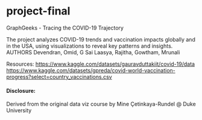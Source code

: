 # project-final

GraphGeeks - Tracing the COVID-19 Trajectory

The project analyzes COVID-19 trends and vaccination impacts globally and in the USA, using visualizations to reveal key patterns and insights.
AUTHORS
Devendran, Omid, G Sai Laasya, Rajitha, Gowtham, Mrunali

Resources:
https://www.kaggle.com/datasets/gauravduttakiit/covid-19/data
https://www.kaggle.com/datasets/gpreda/covid-world-vaccination-progress?select=country_vaccinations.csv

#### Disclosure:
Derived from the original data viz course by Mine Çetinkaya-Rundel @ Duke University
